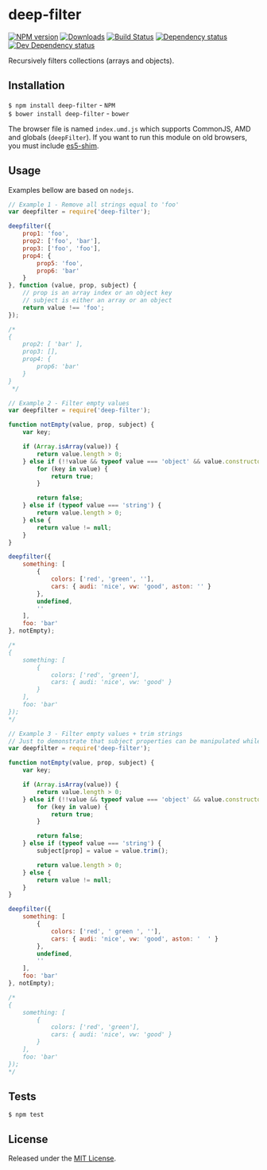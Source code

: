 # deep-filter

[![NPM version][npm-image]][npm-url] [![Downloads][downloads-image]][npm-url] [![Build Status][travis-image]][travis-url] [![Dependency status][david-dm-image]][david-dm-url] [![Dev Dependency status][david-dm-dev-image]][david-dm-dev-url]

[npm-url]:https://npmjs.org/package/deep-filter
[downloads-image]:http://img.shields.io/npm/dm/deep-filter.svg
[npm-image]:http://img.shields.io/npm/v/deep-filter.svg
[travis-url]:https://travis-ci.org/IndigoUnited/js-deep-filter
[travis-image]:http://img.shields.io/travis/IndigoUnited/js-deep-filter/master.svg
[david-dm-url]:https://david-dm.org/IndigoUnited/js-deep-filter
[david-dm-image]:https://img.shields.io/david/IndigoUnited/js-deep-filter.svg
[david-dm-dev-url]:https://david-dm.org/IndigoUnited/js-deep-filter#info=devDependencies
[david-dm-dev-image]:https://img.shields.io/david/dev/IndigoUnited/js-deep-filter.svg

Recursively filters collections (arrays and objects).


## Installation

`$ npm install deep-filter` - `NPM`   
`$ bower install deep-filter` - `bower`

The browser file is named `index.umd.js` which supports CommonJS, AMD and globals (`deepFilter`).
If you want to run this module on old browsers, you must include [es5-shim](https://github.com/es-shims/es5-shim).


## Usage

Examples bellow are based on `nodejs`.

```js
// Example 1 - Remove all strings equal to 'foo'
var deepfilter = require('deep-filter');

deepfilter({
    prop1: 'foo',
    prop2: ['foo', 'bar'],
    prop3: ['foo', 'foo'],
    prop4: {
        prop5: 'foo',
        prop6: 'bar'
    }
}, function (value, prop, subject) {
    // prop is an array index or an object key
    // subject is either an array or an object
    return value !== 'foo';
});

/*
{
    prop2: [ 'bar' ],
    prop3: [],
    prop4: {
        prop6: 'bar'
    }
}
 */

// Example 2 - Filter empty values
var deepfilter = require('deep-filter');

function notEmpty(value, prop, subject) {
    var key;

    if (Array.isArray(value)) {
        return value.length > 0;
    } else if (!!value && typeof value === 'object' && value.constructor === Object) {
        for (key in value) {
            return true;
        }

        return false;
    } else if (typeof value === 'string') {
        return value.length > 0;
    } else {
        return value != null;
    }
}

deepfilter({
    something: [
        {
            colors: ['red', 'green', ''],
            cars: { audi: 'nice', vw: 'good', aston: '' }
        },
        undefined,
        ''
    ],
    foo: 'bar'
}, notEmpty);

/*
{
    something: [
        {
            colors: ['red', 'green'],
            cars: { audi: 'nice', vw: 'good' }
        }
    ],
    foo: 'bar'
});
*/

// Example 3 - Filter empty values + trim strings
// Just to demonstrate that subject properties can be manipulated while filtering
var deepfilter = require('deep-filter');

function notEmpty(value, prop, subject) {
    var key;

    if (Array.isArray(value)) {
        return value.length > 0;
    } else if (!!value && typeof value === 'object' && value.constructor === Object) {
        for (key in value) {
            return true;
        }

        return false;
    } else if (typeof value === 'string') {
        subject[prop] = value = value.trim();

        return value.length > 0;
    } else {
        return value != null;
    }
}

deepfilter({
    something: [
        {
            colors: ['red', ' green ', ''],
            cars: { audi: 'nice', vw: 'good', aston: '  ' }
        },
        undefined,
        ''
    ],
    foo: 'bar'
}, notEmpty);

/*
{
    something: [
        {
            colors: ['red', 'green'],
            cars: { audi: 'nice', vw: 'good' }
        }
    ],
    foo: 'bar'
});
*/
```

## Tests

`$ npm test`


## License

Released under the [MIT License](http://www.opensource.org/licenses/mit-license.php).
